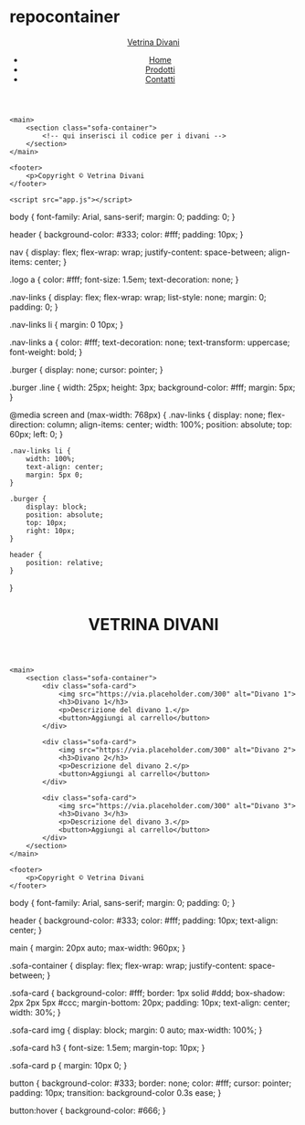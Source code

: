 # repocontainer
 

<!DOCTYPE html>
<html>
<head>
	<title>Vetrina Divani</title>
	<link rel="stylesheet" type="text/css" href="style.css">
</head>
<body>
	<header>
		<nav>
			<div class="logo">
				<a href="#">Vetrina Divani</a>
			</div>
			<ul class="nav-links">
				<li><a href="#">Home</a></li>
				<li><a href="#">Prodotti</a></li>
				<li><a href="#">Contatti</a></li>
			</ul>
			<div class="burger">
				<div class="line"></div>
				<div class="line"></div>
				<div class="line"></div>
			</div>
		</nav>
	</header>

	<main>
		<section class="sofa-container">
			<!-- qui inserisci il codice per i divani -->
		</section>
	</main>

	<footer>
		<p>Copyright © Vetrina Divani
	</footer>

	<script src="app.js"></script>
</body>
</html>




body {
	font-family: Arial, sans-serif;
	margin: 0;
	padding: 0;
}

header {
	background-color: #333;
	color: #fff;
	padding: 10px;
}

nav {
	display: flex;
	flex-wrap: wrap;
	justify-content: space-between;
	align-items: center;
}

.logo a {
	color: #fff;
	font-size: 1.5em;
	text-decoration: none;
}

.nav-links {
	display: flex;
	flex-wrap: wrap;
	list-style: none;
	margin: 0;
	padding: 0;
}

.nav-links li {
	margin: 0 10px;
}

.nav-links a {
	color: #fff;
	text-decoration: none;
	text-transform: uppercase;
	font-weight: bold;
}

.burger {
	display: none;
	cursor: pointer;
}

.burger .line {
	width: 25px;
	height: 3px;
	background-color: #fff;
	margin: 5px;
}

@media screen and (max-width: 768px) {
	.nav-links {
		display: none;
		flex-direction: column;
		align-items: center;
		width: 100%;
		position: absolute;
		top: 60px;
		left: 0;
	}

	.nav-links li {
		width: 100%;
		text-align: center;
		margin: 5px 0;
	}

	.burger {
		display: block;
		position: absolute;
		top: 10px;
		right: 10px;
	}

	header {
		position: relative;
	}
}


<!DOCTYPE html>
<html>
<head>
	<title>Vetrina Divani</title>
	<link rel="stylesheet" type="text/css" href="style.css">
</head>
<body>
	<header>
		<h1>VETRINA DIVANI</h1>
	</header>

	<main>
		<section class="sofa-container">
			<div class="sofa-card">
				<img src="https://via.placeholder.com/300" alt="Divano 1">
				<h3>Divano 1</h3>
				<p>Descrizione del divano 1.</p>
				<button>Aggiungi al carrello</button>
			</div>

			<div class="sofa-card">
				<img src="https://via.placeholder.com/300" alt="Divano 2">
				<h3>Divano 2</h3>
				<p>Descrizione del divano 2.</p>
				<button>Aggiungi al carrello</button>
			</div>

			<div class="sofa-card">
				<img src="https://via.placeholder.com/300" alt="Divano 3">
				<h3>Divano 3</h3>
				<p>Descrizione del divano 3.</p>
				<button>Aggiungi al carrello</button>
			</div>
		</section>
	</main>

	<footer>
		<p>Copyright © Vetrina Divani
	</footer>
</body>
</html>



body {
	font-family: Arial, sans-serif;
	margin: 0;
	padding: 0;
}

header {
	background-color: #333;
	color: #fff;
	padding: 10px;
	text-align: center;
}

main {
	margin: 20px auto;
	max-width: 960px;
}

.sofa-container {
	display: flex;
	flex-wrap: wrap;
	justify-content: space-between;
}

.sofa-card {
	background-color: #fff;
	border: 1px solid #ddd;
	box-shadow: 2px 2px 5px #ccc;
	margin-bottom: 20px;
	padding: 10px;
	text-align: center;
	width: 30%;
}

.sofa-card img {
	display: block;
	margin: 0 auto;
	max-width: 100%;
}

.sofa-card h3 {
	font-size: 1.5em;
	margin-top: 10px;
}

.sofa-card p {
	margin: 10px 0;
}

button {
	background-color: #333;
	border: none;
	color: #fff;
	cursor: pointer;
	padding: 10px;
	transition: background-color 0.3s ease;
}

button:hover {
	background-color: #666;
}

